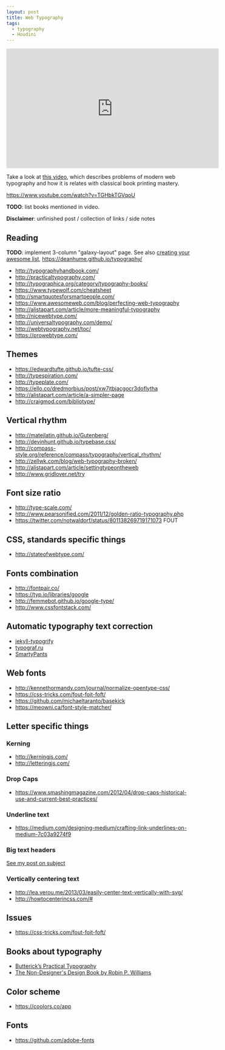 ```yaml
---
layout: post
title: Web Typography
tags:
  - typography
  - Houdini
---
```


<div class="flex-video">
  <iframe width="560" height="315" src="https://www.youtube.com/embed/MI7Xz-_ddu4" frameborder="0" allowfullscreen></iframe>
</div>

Take a look at [this video](https://www.youtube.com/watch?v=MI7Xz-_ddu4), which describes problems of modern web typography and how it is relates with classical book printing mastery.

https://www.youtube.com/watch?v=TGHbkTGVqoU

**TODO**: list books mentioned in video.

**Disclaimer**: unfinished post / collection of links / side notes


## Reading
**TODO**: implement 3-column "galaxy-layout" page. See also [creating your awesome list](https://github.com/sindresorhus/awesome/blob/master/create-list.md), https://deanhume.github.io/typography/

- http://typographyhandbook.com/
- http://practicaltypography.com/
- http://typographica.org/category/typography-books/
- https://www.typewolf.com/cheatsheet
- http://smartquotesforsmartpeople.com/
- https://www.awesomeweb.com/blog/perfecting-web-typography
- http://alistapart.com/article/more-meaningful-typography
- http://nicewebtype.com/
- http://universaltypography.com/demo/
- http://webtypography.net/toc/
- https://prowebtype.com/

## Themes

- https://edwardtufte.github.io/tufte-css/
- http://typespiration.com/
- http://typeplate.com/
- https://ello.co/dredmorbius/post/xw7jtbjacgocr3doflytha
- http://alistapart.com/article/a-simpler-page
- http://craigmod.com/bibliotype/

## Vertical rhythm

 - http://matejlatin.github.io/Gutenberg/
 - http://devinhunt.github.io/typebase.css/
 - http://compass-style.org/reference/compass/typography/vertical_rhythm/
 - http://zellwk.com/blog/web-typography-broken/
 - http://alistapart.com/article/settingtypeontheweb
 - http://www.gridlover.net/try


## Font size ratio

 - http://type-scale.com/
 - http://www.pearsonified.com/2011/12/golden-ratio-typography.php
 - https://twitter.com/notwaldorf/status/801138269719171073 FOUT

## CSS, standards specific things

 - http://stateofwebtype.com/

## Fonts combination

 - http://fontpair.co/
 - https://typ.io/libraries/google
 - http://femmebot.github.io/google-type/
 - http://www.cssfontstack.com/


## Automatic typography text correction

 - [jekyll-typogrify](https://github.com/myles/jekyll-typogrify)
 - [typograf.ru](http://typograf.ru/)
 - [SmartyPants](https://daringfireball.net/projects/smartypants/)

## Web fonts

- http://kennethormandy.com/journal/normalize-opentype-css/
- https://css-tricks.com/fout-foit-foft/
- https://github.com/michaeltaranto/basekick
- https://meowni.ca/font-style-matcher/

## Letter specific things

### Kerning

- http://kerningjs.com/
- http://letteringjs.com/

### Drop Caps

- https://www.smashingmagazine.com/2012/04/drop-caps-historical-use-and-current-best-practices/

### Underline text

- https://medium.com/designing-medium/crafting-link-underlines-on-medium-7c03a9274f9

### Big text headers

[See my post on subject](/responsive-big-bold-text)

### Vertically centering text

- http://lea.verou.me/2013/03/easily-center-text-vertically-with-svg/
- http://howtocenterincss.com/#

## Issues

- https://css-tricks.com/fout-foit-foft/


## Books about typography

- [Butterick’s Practical Typography](http://practicaltypography.com/index.html#toc)
- [The Non-Designer's Design Book by Robin P. Williams](https://diegopiovesan.files.wordpress.com/2010/07/livro_-_the_non-designers_desi.pdf)

## Color scheme

- https://coolors.co/app

## Fonts

- https://github.com/adobe-fonts
